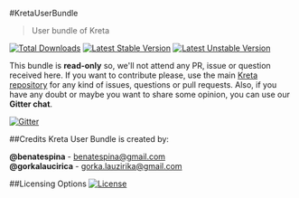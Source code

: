 #KretaUserBundle
> User bundle of Kreta

[![Total Downloads](https://poser.pugx.org/kreta/user-bundle/downloads)](https://packagist.org/packages/kreta/user-bundle)
[![Latest Stable Version](https://poser.pugx.org/kreta/user-bundle/v/stable.svg)](https://packagist.org/packages/kreta/user-bundle)
[![Latest Unstable Version](https://poser.pugx.org/kreta/user-bundle/v/unstable.svg)](https://packagist.org/packages/kreta/user-bundle)

This bundle is **read-only** so, we'll not attend any PR, issue or question received here. If you want to contribute please,
use the main [Kreta repository][1] for any kind of issues, questions or pull requests. Also, if you have any doubt or
maybe you want to share some opinion, you can use our **Gitter chat**.

[![Gitter](https://badges.gitter.im/Join%20Chat.svg)](https://gitter.im/kreta/kreta?utm_source=badge&utm_medium=badge&utm_campaign=pr-badge&utm_content=badge)

##Credits
Kreta User Bundle is created by:
>
**@benatespina** - [benatespina@gmail.com](mailto:benatespina@gmail.com)<br>
**@gorkalaucirica** - [gorka.lauzirika@gmail.com](mailto:gorka.lauzirika@gmail.com)

##Licensing Options
[![License](https://poser.pugx.org/kreta/user-bundle/license.svg)](https://github.com/kreta/UserBundle/blob/master/LICENSE)

[1]: https://github.com/kreta/kreta
